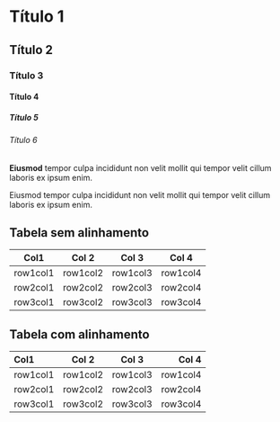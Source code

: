 # Título 1

## Título 2

### Título 3

#### Título 4

##### Título 5

###### Título 6

**Eiusmod** tempor culpa incididunt non velit mollit qui tempor velit cillum laboris ex ipsum enim. 

Eiusmod tempor culpa incididunt non velit mollit qui tempor velit cillum laboris ex ipsum enim.

## Tabela sem alinhamento

| Col1 | Col 2 | Col 3 | Col 4 |
| - | - | - | - |
| row1col1 | row1col2 | row1col3 | row1col4 |
| row2col1 | row2col2 | row2col3 | row2col4 |
| row3col1 | row3col2 | row3col3 | row3col4 |

## Tabela com alinhamento

| Col1 | Col 2 | Col 3 | Col 4 |
| :- | :-: | :-: | -: |
| row1col1 | row1col2 | row1col3 | row1col4 |
| row2col1 | row2col2 | row2col3 | row2col4 |
| row3col1 | row3col2 | row3col3 | row3col4 |

